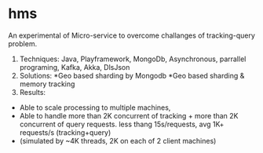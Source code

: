 # hms
An experimental of Micro-service to overcome challanges of tracking-query problem.
1. Techniques: Java, Playframework, MongoDb, Asynchronous, parrallel programing, Kafka, Akka, DlsJson
2. Solutions: 
  *Geo based sharding by Mongodb
  *Geo based sharding & memory tracking
3. Results: 
  * Able to scale processing to multiple machines, 
  * Able to handle more than 2K concurrent of tracking + more than 2K concurrent of query requests. less thang 15s/requests, avg 1K+ requests/s (tracking+query) 
  * (simulated by ~4K threads, 2K on each of 2 client machines)
